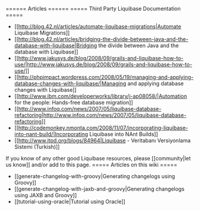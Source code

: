====== Articles ======
===== Third Party Liquibase Documentation =====

  * [[http://blog.42.nl/articles/automate-liquibase-migrations|Automate Liquibase Migrations]]
  * [[http://blog.42.nl/articles/bridging-the-divide-between-java-and-the-database-with-liquibase|Bridging the divide between Java and the database with Liquibase]]
  * [[http://www.jakusys.de/blog/2008/09/grails-and-liquibase-how-to-use/|http://www.jakusys.de/blog/2008/09/grails-and-liquibase-how-to-use/]]
  * [[http://phpimpact.wordpress.com/2008/05/19/managing-and-applying-database-changes-with-liquibase/|Managing and applying database changes with Liquibase]]
  * [[http://www.ibm.com/developerworks/library/j-ap08058/|Automation for the people: Hands-free database migration]]
  * [[http://www.infoq.com/news/2007/05/liquibase-database-refactoring|http://www.infoq.com/news/2007/05/liquibase-database-refactoring]]
  * [[http://codemonkey.nmonta.com/2008/11/07/incorporating-liquibase-into-nant-build/|Incorporating Liquibase into NAnt Builds]]
  * [[http://www.jtpd.org/blogs/84964|Liquibase - Veritabanı Versiyonlama Sistemi (Turkish)]]

If you know of any other good Liquibase resources, please [[community|let us know]] and/or add to this page.
===== Articles on this wiki =====

  * [[generate-changelog-with-groovy|Generating changelogs using Groovy]]
  * [[generate-changelog-with-jaxb-and-groovy|Generating changelogs using JAXB and Groovy]]
  * [[tutorial-using-oracle|Tutorial using Oracle]]
